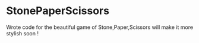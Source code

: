 # StonePaperScissors

Wrote code for the beautiful game of Stone,Paper,Scissors will make it more stylish soon !
